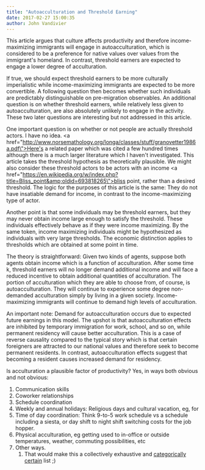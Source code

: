```yaml
---
title: "Autoacculturation and Threshold Earning"
date: 2017-02-27 15:00:35
author: John Vandivier
---
```




This article argues that culture affects productivity and therefore income-maximizing immigrants will engage in autoacculturation, which is considered to be a preference for native values over values from the immigrant's homeland. In contrast, threshold earners are expected to engage a lower degree of acculturation.

If true, we should expect threshold earners to be more culturally imperialistic while income-maximizing immigrants are expected to be more convertible. A following question then becomes whether such individuals are predictably distinguishable on pre-migration observables. An additional question is on whether threshold earners, while relatively less given to autoacculturation, are also absolutely unlikely to engage in the activity. These two later questions are interesting but not addressed in this article.

One important question is on whether or not people are actually threshold actors. I have no idea. <a href=\"http://www.norsemathology.org/longa/classes/stuff/granovetter1986a.pdf\">Here's a related paper</a> which was cited a few hundred times although there is a much larger literature which I haven't investigated. This article takes the threshold hypothesis as theoretically plausible. We might also consider these threshold actors to be actors with an income <a href=\"https://en.wikipedia.org/w/index.php?title=Bliss_point&amp;oldid=693818265\">bliss point</a>, rather than a desired threshold. The logic for the purposes of this article is the same: They do not have insatiable demand for income, in contrast to the income-maximizing type of actor.

Another point is that some individuals may be threshold earners, but they may never obtain income large enough to satisfy the threshold. These individuals effectively behave as if they were income maximizing. By the same token, income maximizing individuals might be hypothesized as individuals with very large thresholds. The economic distinction applies to thresholds which are obtained at some point in time.

The theory is straightforward: Given two kinds of agents, suppose both agents obtain income which is a function of acculturation. After some time k, threshold earners will no longer demand additional income and will face a reduced incentive to obtain additional quantities of acculturation. The portion of acculturation which they are able to choose from, of course, is autoacculturation. They will continue to experience some degree non-demanded acculturation simply by living in a given society. Income-maximizing immigrants will continue to demand high levels of acculturation.

An important note: Demand for autoacculturation occurs due to expected future earnings in this model. The upshot is that autoacculturation effects are inhibited by temporary immigration for work, school, and so on, while permanent residency will cause better acculturation. This is a case of reverse causality compared to the typical story which is that certain foreigners are attracted to our national values and therefore seek to become permanent residents. In contrast, autoacculturation effects suggest that becoming a resident causes increased demand for residency.

Is acculturation a plausible factor of productivity? Yes, in ways both obvious and not obvious:
<ol>
 	<li>Communication skills</li>
 	<li>Coworker relationships</li>
 	<li>Schedule coordination</li>
 	<li>Weekly and annual holidays: Religious days and cultural vacation, eg, for</li>
 	<li>Time of day coordination: Think 9-to-5 work schedule vs a schedule including a siesta, or day shift to night shift switching costs for the job hopper.</li>
 	<li>Physical acculturation, eg getting used to in-office or outside temperatures, weather, commuting possibilities, etc</li>
 	<li>Other ways.
<ol>
 	<li>That would make this a collectively exhaustive and <a href=\"http://www.afterecon.com/economics-and-finance/categorical-certainty-contra-radical-uncertainty/\">categorically certain</a> list ;)</li>
</ol>
</li>
</ol>